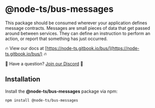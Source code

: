 # @node-ts/bus-messages

This package should be consumed wherever your application defines message contracts. Messages are small pieces of data that get passed around between services. They can define an instruction to perform an action, or report that something has just occurred.

🔥 View our docs at [https://node-ts.gitbook.io/bus/](https://node-ts.gitbook.io/bus/) 🔥

🤔 Have a question? [Join our Discord](https://discord.gg/Gg7v4xt82X) 🤔

## Installation

Install the **@node-ts/bus-messages** package via npm:

```sh
npm install @node-ts/bus-messages
```